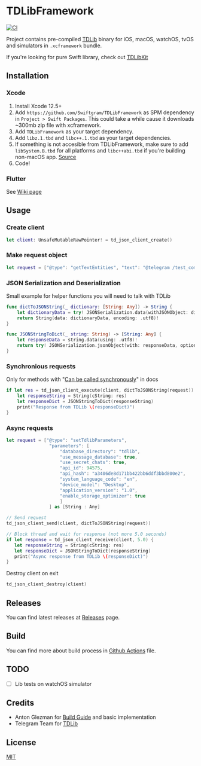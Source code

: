 # TDLibFramework

[![CI](https://github.com/Swiftgram/TDLibFramework/actions/workflows/ci.yml/badge.svg)](https://github.com/Swiftgram/TDLibFramework/actions/workflows/ci.yml)

Project contains pre-compiled [TDLib](https://github.com/tdlib/td) binary for iOS, macOS, watchOS, tvOS and simulators in `.xcframework` bundle.

If you're looking for pure Swift library, check out [TDLibKit](https://github.com/Swiftgram/TDLibKit)

## Installation
### Xcode
1. Install Xcode 12.5+
2. Add `https://github.com/Swiftgram/TDLibFramework` as SPM dependency in `Project > Swift Packages`. 
This could take a while cause it downloads ~300mb zip file with xcframework.
3. Add `TDLibFramework` as your target dependency.
4. Add `libz.1.tbd` and `libc++.1.tbd` as your target dependencies.
5. If something is not accesible from TDLibFramework, make sure to add `libSystem.B.tbd` for all platforms and `libc++abi.tbd` if you're building non-macOS app. [Source](https://github.com/modestman/tdlib-swift/blob/master/td-xcframework/td.xcodeproj/project.pbxproj#L301)
6. Code!
### Flutter
See [Wiki page](https://github.com/Swiftgram/TDLibFramework/wiki/CocoaPods-&-Flutter)


## Usage
### Create client
```swift
let client: UnsafeMutableRawPointer! = td_json_client_create()
```
### Make request object
```swift
let request = ["@type": "getTextEntities", "text": "@telegram /test_command https://telegram.org telegram.me", "@extra": ["5", 7.0, "\\u00e4"]] as [String: Any]
```

### JSON Serialization and Deserialization
Small example for helper functions you will need to talk with TDLib
```swift
func dictToJSONString(_ dictionary: [String: Any]) -> String {
    let dictionaryData = try! JSONSerialization.data(withJSONObject: dictionary)
    return String(data: dictionaryData, encoding: .utf8)!
}

func JSONStringToDict(_ string: String) -> [String: Any] {
    let responseData = string.data(using: .utf8)!
    return try! JSONSerialization.jsonObject(with: responseData, options: .allowFragments) as! [String: Any]
}
```

### Synchronious requests
Only for methods with "[Can be called synchronously](https://github.com/tdlib/td/blob/73d8fb4b3584633b0ffde97a20bbff6602e7a5c4/td/generate/scheme/td_api.tl#L4294)" in docs
```swift
if let res = td_json_client_execute(client, dictToJSONString(request)) {
    let responseString = String(cString: res)
    let responseDict = JSONStringToDict(responseString)
    print("Response from TDLib \(responseDict)")
}
```

### Async requests
```swift
let request = ["@type": "setTdlibParameters",
                "parameters": [
                    "database_directory": "tdlib",
                    "use_message_database": true,
                    "use_secret_chats": true,
                    "api_id": 94575,
                    "api_hash": "a3406de8d171bb422bb6ddf3bbd800e2",
                    "system_language_code": "en",
                    "device_model": "Desktop",
                    "application_version": "1.0",
                    "enable_storage_optimizer": true
                    ]
                ] as [String : Any]

// Send request
td_json_client_send(client, dictToJSONString(request))

// Block thread and wait for response (not more 5.0 seconds)
if let response = td_json_client_receive(client, 5.0) {
   let responseString = String(cString: res)
   let responseDict = JSONStringToDict(responseString)
   print("Async response from TDLib \(responseDict)")
}
```

Destroy client on exit
```swift
td_json_client_destroy(client)
```


## Releases
You can find latest releases at [Releases](https://github.com/Swiftgram/TDLibFramework/releases) page.


## Build
You can find more about build process in [Github Actions](.github/workflows/ci.yml) file.


## TODO
- [ ] Lib tests on watchOS simulator


## Credits
- Anton Glezman for [Build Guide](https://github.com/modestman/tdlib-swift) and basic implementation
- Telegram Team for [TDLib](https://github.com/tdlib/td)


## License
[MIT](LICENSE)
